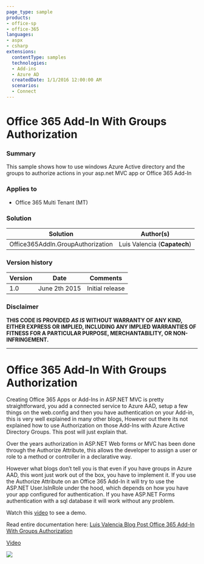 ```yaml
---
page_type: sample
products:
- office-sp
- office-365
languages:
- aspx
- csharp
extensions:
  contentType: samples
  technologies:
  - Add-ins
  - Azure AD
  createdDate: 1/1/2016 12:00:00 AM
  scenarios:
  - Connect
---
```

# Office 365 Add-In With Groups Authorization #

### Summary ###
This sample shows how to use windows Azure Active directory and the groups to authorize
actions in your asp.net MVC app or Office 365 Add-In


### Applies to ###
-  Office 365 Multi Tenant (MT)

### Solution ###
Solution | Author(s)
---------|----------
Office365AddIn.GroupAuthorization | Luis Valencia (**Capatech**)

### Version history ###
Version  | Date | Comments
---------| -----| --------
1.0  | June 2th 2015 | Initial release

### Disclaimer ###
**THIS CODE IS PROVIDED *AS IS* WITHOUT WARRANTY OF ANY KIND, EITHER EXPRESS OR IMPLIED, INCLUDING ANY IMPLIED WARRANTIES OF FITNESS FOR A PARTICULAR PURPOSE, MERCHANTABILITY, OR NON-INFRINGEMENT.**


----------

# Office 365 Add-In With Groups Authorization #

Creating Office 365 Apps or Add-Ins in ASP.NET MVC is pretty straightforward, you add a connected service to Azure AAD, setup a few things on the web.config and then you have authentication on your Add-in, this is very well explained in many other blogs, However out there its not explained how to use Authorization on those Add-Ins with Azure Active Directory Groups.   This post will just explain that.

Over the years authorization in ASP.NET Web forms or MVC has been done through the Authorize Attribute, this allows the developer to assign a user or role to a method or controller in a declarative way.

However what blogs don’t tell you is that even if you have groups in Azure AAD, this wont just work out of the box, you have to implement it. If you use the Authorize Attribute on an Office 365 Add-In it will try to use the ASP.NET User.IsInRole under the hood, which depends on how you have your app configured for authentication.  If you have ASP.NET Forms authentication with a sql database it will work without any problem.

Watch this [video](https://www.youtube.com/watch?v=sUC4kJ73Pns&feature=youtu.be) to see a demo.

Read entire documentation here:
[Luis Valencia Blog Post Office 365 Add-In With Groups Authorization](http://www.luisevalencia.com/2015/06/02/using-azure-aad-graph-office-365-add-in-with-groups-authorization/)


[Video](https://youtu.be/sUC4kJ73Pns)

<img src="https://telemetry.sharepointpnp.com/pnp/samples/AzureAD.GroupAuthorization" />
